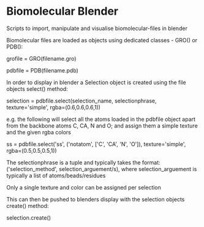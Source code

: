 # Biomolecular Blender
Scripts to import, manipulate and visualise biomolecular-files in blender


Biomolecular files are loaded as objects using dedicated classes - GRO() or PDB():

grofile = GRO(filename.gro)

pdbfile = PDB(filename.pdb)


In order to display in blender a Selection object is created using the file objects select() method:

selection = pdbfile.select(selection_name, selectionphrase, texture='simple', rgba=(0.6,0.6,0.6,1))


e.g. the following will select all the atoms loaded in the pdbfile object apart from the backbone atoms C, CA, N and O; and assign them a simple texture and the given rgba colors

ss = pdbfile.select('ss', ('notatom', ['C', 'CA', 'N', 'O']), texture='simple', rgba=(0.5,0.5,0.5,1))


The selectionphrase is a tuple and typically takes the format: ('selection_method', selection_arguement/s), where selection_arguement is typically a list of atoms/beads/residues

Only a single texture and color can be assigned per selection


This can then be pushed to blenders display with the selection objects create() method:

selection.create()



